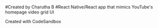 #Created by Charutha B
#React Native/React app that mimics YouTube's homepage video grid UI 

Created with CodeSandbox

